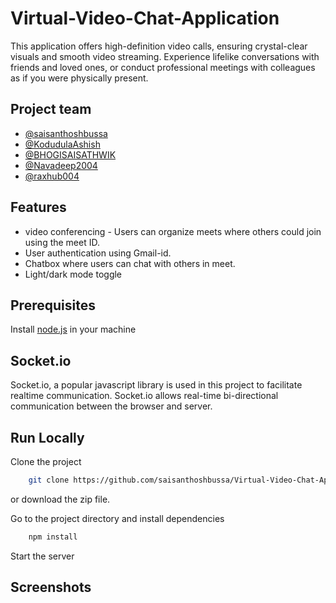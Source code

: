 # Virtual-Video-Chat-Application

This application offers high-definition video calls, ensuring crystal-clear visuals and smooth video streaming. Experience lifelike conversations with friends and loved ones, or conduct professional meetings with colleagues as if you were physically present.

## Project team

- [@saisanthoshbussa](https://github.com/saisanthoshbussa)
- [@KodudulaAshish](https://github.com/KodudulaAshish)
- [@BHOGISAISATHWIK](https://github.com/BHOGISAISATHWIK)
- [@Navadeep2004](https://github.com/Navadeep2004)
- [@raxhub004](https://github.com/raxhub004)

## Features

- video conferencing - Users can organize meets where others could join using the meet ID.
- User authentication using Gmail-id.
- Chatbox where users can chat with others in meet.
- Light/dark mode toggle

## Prerequisites

Install [node.js](https://nodejs.org/en/) in your machine

## Socket.io

Socket.io, a popular javascript library is used in this project to facilitate realtime communication. Socket.io allows real-time bi-directional communication between the browser and server.

## Run Locally

Clone the project

```bash
    git clone https://github.com/saisanthoshbussa/Virtual-Video-Chat-Application
```

or download the zip file.

Go to the project directory and install dependencies

```bash
    npm install
```

Start the server

## Screenshots

